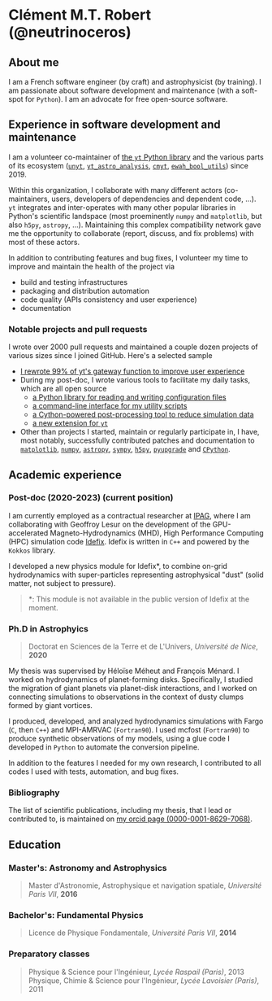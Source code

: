 # Clément M.T. Robert (@neutrinoceros)

## About me

I am a French software engineer (by craft) and astrophysicist (by training). I am
passionate about software development and maintenance (with a soft-spot for `Python`). I
am an advocate for free open-source software.

## Experience in software development and maintenance

I am a volunteer co-maintainer of [the `yt` Python library](https://yt-project.org) and
the various parts of its ecosystem ([`unyt`](https://github.com/yt-project/unyt),
[`yt_astro_analysis`](https://github.com/yt-project/yt_astro_analysis),
[`cmyt`](https://github.com/yt-project/cmyt),
[`ewah_bool_utils`](https://github.com/yt-project/ewah_bool_utils)) since 2019.

Within this organization, I collaborate with many different actors (co-maintainers,
users, developers of dependencies and dependent code, ...). `yt` integrates and
inter-operates with many other popular libraries in Python's scientific landspace (most
proeminently `numpy` and `matplotlib`, but also `h5py`, `astropy`, ...). Maintaining
this complex compatibility network gave me the opportunity to collaborate (report,
discuss, and fix problems) with most of these actors.

In addition to contributing features and bug fixes, I volunteer my time to improve and
maintain the health of the project via
- build and testing infrastructures
- packaging and distribution automation
- code quality (APIs consistency and user experience)
- documentation


### Notable projects and pull requests

I wrote over 2000 pull requests and maintained a couple dozen projects of various sizes
since I joined GitHub. Here's a selected sample

- [I rewrote 99% of yt's gateway function to improve user
  experience](https://github.com/yt-project/yt/pull/2695)
- During my post-doc, I wrote various tools to facilitate my daily tasks, which are all
  open source
    - [a Python library for reading and writing configuration files](https://github.com/neutrinoceros/inifix)
    - [a command-line interface for my utility scripts](https://github.com/neutrinoceros/idefix_cli)
    - [a Cython-powered post-processing tool to reduce simulation
      data](https://github.com/neutrinoceros/gpgi)
    - [a new extension for `yt`](https://github.com/neutrinoceros/yt_idefix)
- Other than projects I started, maintain or regularly participate in, I have, most
  notably, successfully contributed patches and documentation to
  [`matplotlib`](https://github.com/matplotlib/matplotlib/pulls?q=is%3Apr+sort%3Aupdated-desc+author%3Aneutrinoceros+is%3Aclosed),
  [`numpy`](https://github.com/numpy/numpy/pulls?q=is%3Apr+sort%3Aupdated-desc+author%3Aneutrinoceros+is%3Aclosed),
  [`astropy`](https://github.com/astropy/astropy/pulls?q=is%3Apr+sort%3Aupdated-desc+is%3Amerged+author%3Aneutrinoceros),
  [`sympy`](https://github.com/sympy/sympy/pulls?q=is%3Apr+sort%3Aupdated-desc+is%3Amerged+author%3Aneutrinoceros),
  [`h5py`](https://github.com/h5py/h5py/pulls?q=is%3Apr+sort%3Aupdated-desc+is%3Amerged+author%3Aneutrinoceros),
  [`pyupgrade`](https://github.com/asottile/pyupgrade/pulls?q=is%3Apr+sort%3Aupdated-desc+is%3Amerged+author%3Aneutrinoceros)
  and
  [`CPython`](https://github.com/python/cpython/pulls?q=is%3Apr+sort%3Aupdated-desc+is%3Amerged+author%3Aneutrinoceros).


## Academic experience

### Post-doc (2020-2023) (current position)
I am currently employed as a contractual researcher at [IPAG](https://ipag.osug.fr),
where I am collaborating with Geoffroy Lesur on the development of the GPU-accelerated
Magneto-Hydrodynamics (MHD), High Performance Computing (HPC) simulation code
[Idefix](https://github.com/idefix-code/idefix). Idefix is written in `C++` and powered
by the `Kokkos` library.

I developed a new physics module for Idefix*, to combine on-grid hydrodynamics with
super-particles representing astrophysical "dust" (solid matter, not subject to
pressure).

>*: This module is not available in the public version of Idefix at the moment.


### Ph.D in Astrophyics
> Doctorat en Sciences de la Terre et de L'Univers, *Université de Nice*, **2020**

My thesis was supervised by Héloïse Méheut and François Ménard.
I worked on hydrodynamics of planet-forming disks. Specifically, I studied the migration
of giant planets via planet-disk interactions, and I worked on connecting simulations to
observations in the context of dusty clumps formed by giant vortices.

I produced, developed, and analyzed hydrodynamics simulations with Fargo (`C`, then
`C++`) and MPI-AMRVAC (`Fortran90`). I used mcfost (`Fortran90`) to produce synthetic
observations of my models, using a glue code I developed in `Python` to automate the
conversion pipeline.

In addition to the features I needed for my own research, I contributed to all codes I
used with tests, automation, and bug fixes.

### Bibliography
The list of scientific publications, including my thesis, that I lead or contributed to,
is maintained on [my orcid page
(0000-0001-8629-7068)](https://orcid.org/0000-0001-8629-7068).

## Education

### Master's: Astronomy and Astrophysics
> Master d'Astronomie, Astrophysique et navigation spatiale, *Université Paris VII*, **2016**

### Bachelor's: Fundamental Physics
> Licence de Physique Fondamentale, *Université Paris VII*, **2014**

### Preparatory classes
> Physique & Science pour l'Ingénieur, *Lycée Raspail (Paris)*, 2013
> Physique, Chimie  & Science pour l'Ingénieur, *Lycée Lavoisier (Paris)*, 2011
